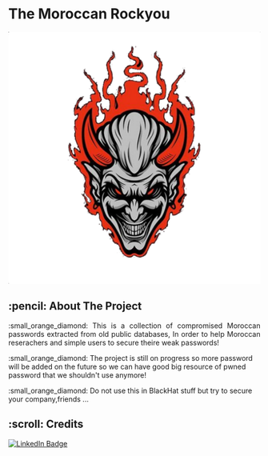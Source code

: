 # The Moroccan Rockyou
<p align="center"> 
  <img src="https://raw.githubusercontent.com/Edd13Mora/MoroccanRockyou/89343f0dcdb9d5918cba0615279e6370fe3f2723/asset.svg" alt="Pacman Logo" >
</p>

<!-- ABOUT THE PROJECT -->
<h2 id="about-the-project"> :pencil: About The Project</h2>

<p align="justify" id="scenario3">  :small_orange_diamond:
  This is a collection of compromised Moroccan passwords extracted from old public databases, In order to help Moroccan reserachers and simple users to secure theire weak passwords!</br></p>
 
 <p id="scenario3">  :small_orange_diamond: The project is still on progress so more password will be added on the future so we can have good big resource of pwned password that we shouldn't use anymore!
  
<p id="scenario3">  :small_orange_diamond: Do not use this in BlackHat stuff but try to secure your company,friends ...
</p>
<!-- CREDITS -->
<h2 id="credits"> :scroll: Credits</h2>

[![LinkedIn Badge](https://img.shields.io/badge/LinkedIn-0077B5?style=for-the-badge&logo=linkedin&logoColor=white)](https://www.linkedin.com/in/eddiemora/)

